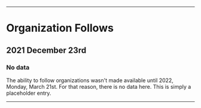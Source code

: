 
***

# Organization Follows

## 2021 December 23rd

### No data

The ability to follow organizations wasn't made available until 2022, Monday, March 21st. For that reason, there is no data here. This is simply a placeholder entry.

***

